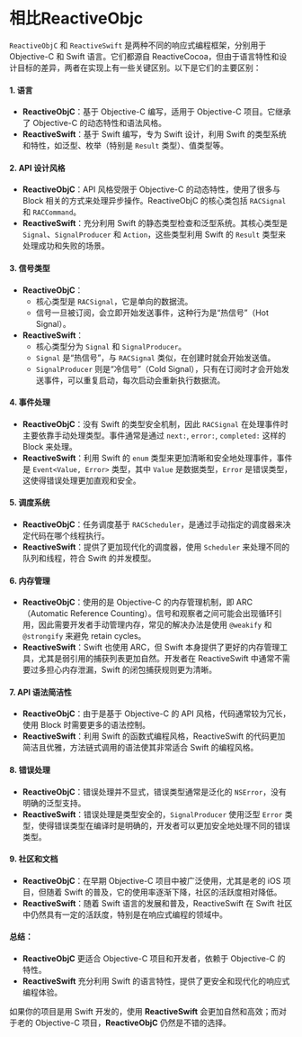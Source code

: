 # 相比ReactiveObjc

`ReactiveObjC` 和 `ReactiveSwift` 是两种不同的响应式编程框架，分别用于 Objective-C 和 Swift 语言。它们都源自 ReactiveCocoa，但由于语言特性和设计目标的差异，两者在实现上有一些关键区别。以下是它们的主要区别：

#### 1. **语言**

* **ReactiveObjC**：基于 Objective-C 编写，适用于 Objective-C 项目。它继承了 Objective-C 的动态特性和语法风格。
* **ReactiveSwift**：基于 Swift 编写，专为 Swift 设计，利用 Swift 的类型系统和特性，如泛型、枚举（特别是 `Result` 类型）、值类型等。

#### 2. **API 设计风格**

* **ReactiveObjC**：API 风格受限于 Objective-C 的动态特性，使用了很多与 Block 相关的方式来处理异步操作。ReactiveObjC 的核心类包括 `RACSignal` 和 `RACCommand`。
* **ReactiveSwift**：充分利用 Swift 的静态类型检查和泛型系统。其核心类型是 `Signal`、`SignalProducer` 和 `Action`，这些类型利用 Swift 的 `Result` 类型来处理成功和失败的场景。

#### 3. **信号类型**

* **ReactiveObjC**：
  * 核心类型是 `RACSignal`，它是单向的数据流。
  * 信号一旦被订阅，会立即开始发送事件，这种行为是“热信号”（Hot Signal）。
* **ReactiveSwift**：
  * 核心类型分为 `Signal` 和 `SignalProducer`。
  * `Signal` 是“热信号”，与 `RACSignal` 类似，在创建时就会开始发送值。
  * `SignalProducer` 则是“冷信号”（Cold Signal），只有在订阅时才会开始发送事件，可以重复启动，每次启动会重新执行数据流。

#### 4. **事件处理**

* **ReactiveObjC**：没有 Swift 的类型安全机制，因此 `RACSignal` 在处理事件时主要依靠手动处理类型。事件通常是通过 `next:`, `error:`, `completed:` 这样的 Block 来处理。
* **ReactiveSwift**：利用 Swift 的 `enum` 类型来更加清晰和安全地处理事件，事件是 `Event<Value, Error>` 类型，其中 `Value` 是数据类型，`Error` 是错误类型，这使得错误处理更加直观和安全。

#### 5. **调度系统**

* **ReactiveObjC**：任务调度基于 `RACScheduler`，是通过手动指定的调度器来决定代码在哪个线程执行。
* **ReactiveSwift**：提供了更加现代化的调度器，使用 `Scheduler` 来处理不同的队列和线程，符合 Swift 的并发模型。

#### 6. **内存管理**

* **ReactiveObjC**：使用的是 Objective-C 的内存管理机制，即 ARC（Automatic Reference Counting）。信号和观察者之间可能会出现循环引用，因此需要开发者手动管理内存，常见的解决办法是使用 `@weakify` 和 `@strongify` 来避免 retain cycles。
* **ReactiveSwift**：Swift 也使用 ARC，但 Swift 本身提供了更好的内存管理工具，尤其是弱引用的捕获列表更加自然。开发者在 ReactiveSwift 中通常不需要过多担心内存泄漏，Swift 的闭包捕获规则更为清晰。

#### 7. **API 语法简洁性**

* **ReactiveObjC**：由于是基于 Objective-C 的 API 风格，代码通常较为冗长，使用 Block 时需要更多的语法控制。
* **ReactiveSwift**：利用 Swift 的函数式编程风格，ReactiveSwift 的代码更加简洁且优雅，方法链式调用的语法使其非常适合 Swift 的编程风格。

#### 8. **错误处理**

* **ReactiveObjC**：错误处理并不显式，错误类型通常是泛化的 `NSError`，没有明确的泛型支持。
* **ReactiveSwift**：错误处理是类型安全的，`SignalProducer` 使用泛型 `Error` 类型，使得错误类型在编译时是明确的，开发者可以更加安全地处理不同的错误类型。

#### 9. **社区和文档**

* **ReactiveObjC**：在早期 Objective-C 项目中被广泛使用，尤其是老的 iOS 项目，但随着 Swift 的普及，它的使用率逐渐下降，社区的活跃度相对降低。
* **ReactiveSwift**：随着 Swift 语言的发展和普及，ReactiveSwift 在 Swift 社区中仍然具有一定的活跃度，特别是在响应式编程的领域中。

#### 总结：

* **ReactiveObjC** 更适合 Objective-C 项目和开发者，依赖于 Objective-C 的特性。
* **ReactiveSwift** 充分利用 Swift 的语言特性，提供了更安全和现代化的响应式编程体验。

如果你的项目是用 Swift 开发的，使用 **ReactiveSwift** 会更加自然和高效；而对于老的 Objective-C 项目，**ReactiveObjC** 仍然是不错的选择。
